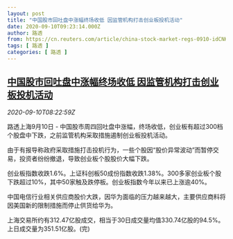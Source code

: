```yaml
---
layout: post
title: "中国股市回吐盘中涨幅终场收低 因监管机构打击创业板投机活动"
date: 2020-09-10T09:23:14.000Z
author: 路透
from: https://cn.reuters.com/article/china-stock-market-regs-0910-idCNKBS26118O
tags: [ 路透 ]
categories: [ 路透 ]
---
```

<!--1599729794000-->
[中国股市回吐盘中涨幅终场收低 因监管机构打击创业板投机活动](https://cn.reuters.com/article/china-stock-market-regs-0910-idCNKBS26118O)
------

<div>
<div><i>2020-09-10T08:22:59Z</i></div><p>路透上海9月10日 - 中国股市周四回吐盘中涨幅，终场收低，创业板有超过300档个股盘中下跌，之前监管机构采取措施遏制创业板投机活动。</p><p>由于有报导称政府采取措施打击投机行为，一些个股因“股价异常波动”而暂停交易，投资者纷纷撤退，导致创业板个股股价大幅下跌。</p><p>创业板指数收跌1.6%。上证科创板50成份指数收跌1.38%。300多家创业板个股下跌超过10%，其中50家触及跌停板。创业板指数今年以来已上涨逾40%。</p><p>中国电信行业相关供应商股价大跌，因华为面临的压力越来越大，主要供应商料将因美国新的限制措施而停止供货给华为。</p><p>上海交易所约有312.47亿股成交，相当于30日成交量均值330.74亿股的94.5%。上日成交量为351.51亿股。(完)</p>
</div>
